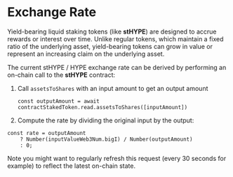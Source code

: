 # Exchange Rate

Yield-bearing liquid staking tokens (like **stHYPE**) are designed to accrue rewards or interest over time. 
Unlike regular tokens, which maintain a fixed ratio of the underlying asset, yield-bearing tokens can grow in value or represent an increasing claim on the underlying asset. 

The current stHYPE / HYPE exchange rate can be derived by performing an on-chain call to the **stHYPE** contract:

1. Call `assetsToShares` with an input amount to get an output amount

   ```
   const outputAmount = await contractStakedToken.read.assetsToShares([inputAmount])
   ```

2. Compute the rate by dividing the original input by the output:

```
const rate = outputAmount
    ? Number(inputValueWeb3Num.bigI) / Number(outputAmount)
    : 0;
```

Note you might want to regularly refresh this request (every 30 seconds for example) to reflect the latest on-chain state.
